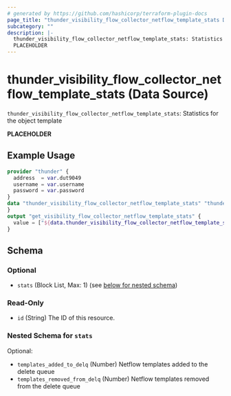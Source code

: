```yaml
---
# generated by https://github.com/hashicorp/terraform-plugin-docs
page_title: "thunder_visibility_flow_collector_netflow_template_stats Data Source - terraform-provider-thunder"
subcategory: ""
description: |-
  thunder_visibility_flow_collector_netflow_template_stats: Statistics for the object template
  PLACEHOLDER
---
```


# thunder_visibility_flow_collector_netflow_template_stats (Data Source)

`thunder_visibility_flow_collector_netflow_template_stats`: Statistics for the object template

__PLACEHOLDER__

## Example Usage

```terraform
provider "thunder" {
  address  = var.dut9049
  username = var.username
  password = var.password
}
data "thunder_visibility_flow_collector_netflow_template_stats" "thunder_visibility_flow_collector_netflow_template_stats" {
}
output "get_visibility_flow_collector_netflow_template_stats" {
  value = ["${data.thunder_visibility_flow_collector_netflow_template_stats.thunder_visibility_flow_collector_netflow_template_stats}"]
}
```

<!-- schema generated by tfplugindocs -->
## Schema

### Optional

- `stats` (Block List, Max: 1) (see [below for nested schema](#nestedblock--stats))

### Read-Only

- `id` (String) The ID of this resource.

<a id="nestedblock--stats"></a>
### Nested Schema for `stats`

Optional:

- `templates_added_to_delq` (Number) Netflow templates added to the delete queue
- `templates_removed_from_delq` (Number) Netflow templates removed from the delete queue


